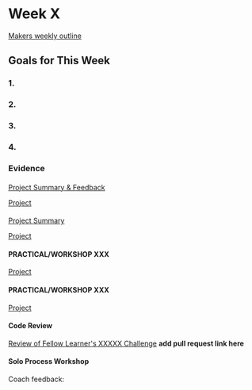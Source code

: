 # Week X
[Makers weekly outline](https://github.com/makersacademy/course/blob/master/week_outlines.md/)

## Goals for This Week

### 1. 


### 2. 


### 3. 



### 4.



### Evidence 

#### 
[Project Summary & Feedback]()

[Project]() 

#### 
[Project Summary]()

[Project]() 

#### PRACTICAL/WORKSHOP XXX

[Project]() 

#### PRACTICAL/WORKSHOP XXX

[Project]() 

#### Code Review

[Review of Fellow Learner's XXXXX Challenge]() **add pull request link here**

#### Solo Process Workshop

Coach feedback: 
